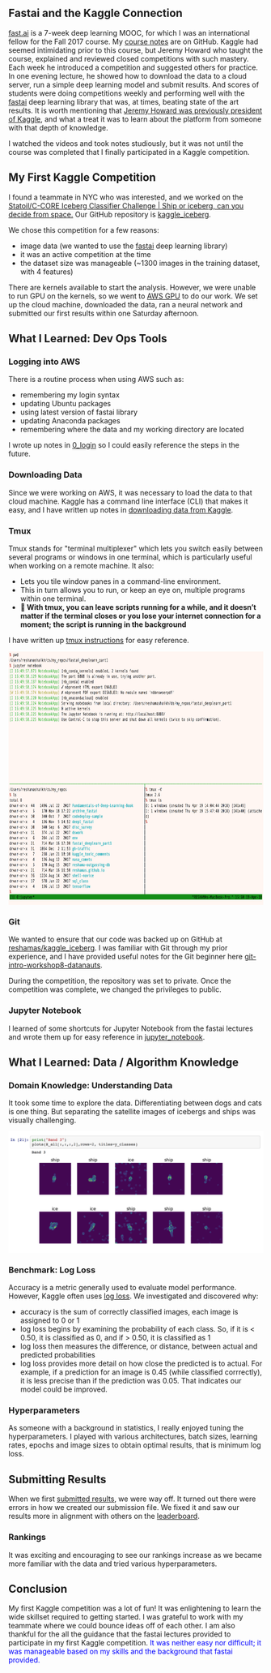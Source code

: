 
## Fastai and the Kaggle Connection
[fast.ai](http://www.fast.ai) is a 7-week deep learning MOOC, for which I was an international fellow for the Fall 2017 course.  My [course notes](https://github.com/reshamas/fastai_deeplearn_part1/tree/master/courses/dl1) are on GitHub.  Kaggle had seemed intimidating prior to this course, but Jeremy Howard who taught the course, explained and reviewed closed competitions with such mastery. Each week he introduced a competition and suggested others for practice.  In one evening lecture, he showed how to download the data to a cloud server, run a simple deep learning model and submit results.  And scores of students were doing competitions weekly and performing well with the [fastai](https://github.com/fastai/fastai) deep learning library that was, at times, beating state of the art results.  It is worth mentioning that [Jeremy Howard was previously president of Kaggle](https://www.kdnuggets.com/2017/01/exclusive-interview-jeremy-howard-deep-learning-kaggle-data-science.html), and what a treat it was to learn about the platform from someone with that depth of knowledge.    

I watched the videos and took notes studiously, but it was not until the course was completed that I finally participated in a Kaggle competition.  

## My First Kaggle Competition

I found a teammate in NYC who was interested, and we worked on the [Statoil/C-CORE Iceberg Classifier Challenge
 | Ship or iceberg, can you decide from space.](https://www.kaggle.com/c/statoil-iceberg-classifier-challenge)  Our GitHub repository is [kaggle_iceberg](https://github.com/reshamas/kaggle_iceberg).  
 
We chose this competition for a few reasons:
- image data (we wanted to use the [fastai](https://github.com/fastai/fastai) deep learning library)
- it was an active competition at the time
- the dataset size was manageable (~1300 images in the training dataset, with 4 features)

There are kernels available to start the analysis.  However, we were unable to run GPU on the kernels, so we went to [AWS GPU](https://github.com/reshamas/fastai_deeplearn_part1/blob/master/tools/aws_ami_gpu_setup.md) to do our work.  We set up the cloud machine, downloaded the data, ran a neural network and submitted our first results within one Saturday afternoon.  

## What I Learned:  Dev Ops Tools

### Logging into AWS
There is a routine process when using AWS such as:
- remembering my login syntax
- updating Ubuntu packages
- using latest version of fastai library
- updating Anaconda packages
- remembering where the data and my working directory are located

I wrote up notes in [0_login](https://github.com/reshamas/fastai_deeplearn_part1/blob/master/courses/mes_projets/0_login.md) so I could easily reference the steps in the future.

### Downloading Data
Since we were working on AWS, it was necessary to load the data to that cloud machine.  Kaggle has a command line interface (CLI) that makes it easy, and I have written up notes in [downloading data from Kaggle](https://github.com/reshamas/fastai_deeplearn_part1/blob/master/tools/download_data_kaggle_cli.md).  

### Tmux
Tmux stands for "terminal multiplexer" which lets you switch easily between several programs or windows in one terminal, which is particularly useful when working on a remote machine.  It also:  
* Lets you tile window panes in a command-line environment.
* This in turn allows you to run, or keep an eye on, multiple programs within one terminal.
* **:key: With tmux, you can leave scripts running for a while, and it doesn’t matter if the terminal closes or you lose your internet connection for a moment; the script is running in the background**

I have written up [tmux instructions](https://github.com/reshamas/fastai_deeplearn_part1/blob/master/tools/tmux.md) for easy reference.  

<img src="../assets/images/tmux_panes.png" align="center"  height="500" width="750" >  


### Git
We wanted to ensure that our code was backed up on GitHub at [reshamas/kaggle_iceberg](https://github.com/reshamas/kaggle_iceberg).  I was familiar with Git through my prior experience, and I have provided useful notes for the Git beginner here [git-intro-workshop8-datanauts](https://github.com/reshamas/git-intro-workshop8-datanauts).

During the competition, the repository was set to private.  Once the competition was complete, we changed the privileges to public.

### Jupyter Notebook
I learned of some shortcuts for Jupyter Notebook from the fastai lectures and wrote them up for easy reference in [jupyter_notebook](https://github.com/reshamas/fastai_deeplearn_part1/blob/master/tools/jupyter_notebook).

## What I Learned:  Data / Algorithm Knowledge

### Domain Knowledge:  Understanding Data
It took some time to explore the data.  Differentiating between dogs and cats is one thing.  But separating the satellite images of icebergs and ships was visually challenging.  

<img src="../assets/images/ship_iceberg.png" align="center"    >  


### Benchmark:  Log Loss
Accuracy is a metric generally used to evaluate model performance.  However, Kaggle often uses [log loss](http://wiki.fast.ai/index.php/Log_Loss).  We investigated and discovered why:
- accuracy is the sum of correctly classified images, each image is assigned to 0 or 1
- log loss begins by examining the probability of each class.  So, if it is < 0.50, it is classified as 0, and if > 0.50, it is classified as 1
- log loss then measures the difference, or distance, between actual and predicted probabilities
- log loss provides more detail on how close the predicted is to actual.  For example, if a prediction for an image is 0.45 (while classified corrrectly), it is less precise than if the prediction was 0.05.  That indicates our model could be improved.  

### Hyperparameters
As someone with a background in statistics, I really enjoyed tuning the hyperparameters.  I played with various architectures, batch sizes, learning rates, epochs and image sizes to obtain optimal results, that is minimum log loss.

## Submitting Results
When we first [submitted results](https://www.kaggle.com/c/statoil-iceberg-classifier-challenge/submissions?sortBy=date&group=all&page=1), we were way off.  It turned out there were errors in how we created our submission file.  We fixed it and saw our results more in alignment with others on the [leaderboard](https://www.kaggle.com/c/statoil-iceberg-classifier-challenge/leaderboard).

### Rankings
It was exciting and encouraging to see our rankings increase as we became more familiar with the data and tried various hyperparameters.

## Conclusion
My first Kaggle competition was a lot of fun!  It was enlightening to learn the wide skillset required to getting started.  I was grateful to work with my teammate where we could bounce ideas off of each other.  I am also thankful for the all the guidance that the fastai lectures provided to participate in my first Kaggle competition.  <a style="color:blue">It was neither easy nor difficult; it was manageable based on my skills and the background that fastai provided.   </a>


